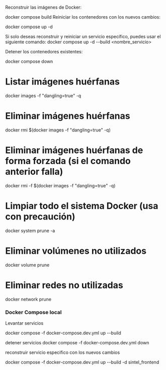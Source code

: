 Reconstruir las imágenes de Docker:

docker compose build
Reiniciar los contenedores con los nuevos cambios:

docker compose up -d

Si solo deseas reconstruir y reiniciar un servicio específico, puedes usar el siguiente comando:
docker compose up -d --build <nombre_servicio>



Detener los contenedores existentes:

docker compose down

# Listar imágenes huérfanas
docker images -f "dangling=true" -q

# Eliminar imágenes huérfanas
docker rmi $(docker images -f "dangling=true" -q)

# Eliminar imágenes huérfanas de forma forzada (si el comando anterior falla)
docker rmi -f $(docker images -f "dangling=true" -q)

# Limpiar todo el sistema Docker (usa con precaución)
docker system prune -a

# Eliminar volúmenes no utilizados
docker volume prune

# Eliminar redes no utilizadas
docker network prune



### Docker Compose local

Levantar servicios

docker compose -f docker-compose.dev.yml up --build

detener servicios
docker compose -f docker-compose.dev.yml down

reconstruir servicio especifico con los nuevos cambios

docker compose -f docker-compose.dev.yml up --build -d sintel_frontend
